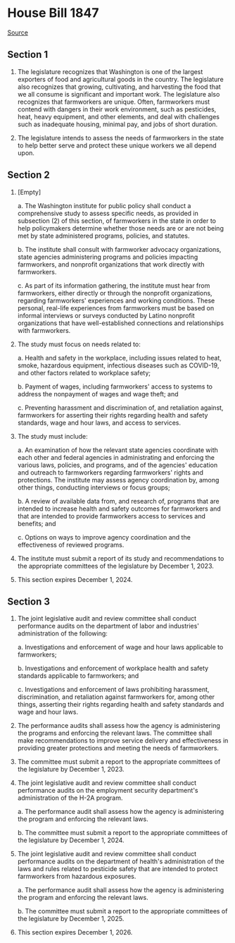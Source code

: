 # House Bill 1847

[Source](http://lawfilesext.leg.wa.gov/biennium/2021-22/Pdf/Bills/House%20Bills/1847.pdf)
## Section 1
1. The legislature recognizes that Washington is one of the largest exporters of food and agricultural goods in the country. The legislature also recognizes that growing, cultivating, and harvesting the food that we all consume is significant and important work. The legislature also recognizes that farmworkers are unique. Often, farmworkers must contend with dangers in their work environment, such as pesticides, heat, heavy equipment, and other elements, and deal with challenges such as inadequate housing, minimal pay, and jobs of short duration.

2. The legislature intends to assess the needs of farmworkers in the state to help better serve and protect these unique workers we all depend upon.


## Section 2
1. [Empty]

    a. The Washington institute for public policy shall conduct a comprehensive study to assess specific needs, as provided in subsection (2) of this section, of farmworkers in the state in order to help policymakers determine whether those needs are or are not being met by state administered programs, policies, and statutes.

    b. The institute shall consult with farmworker advocacy organizations, state agencies administering programs and policies impacting farmworkers, and nonprofit organizations that work directly with farmworkers.

    c. As part of its information gathering, the institute must hear from farmworkers, either directly or through the nonprofit organizations, regarding farmworkers' experiences and working conditions. These personal, real-life experiences from farmworkers must be based on informal interviews or surveys conducted by Latino nonprofit organizations that have well-established connections and relationships with farmworkers.

2. The study must focus on needs related to:

    a. Health and safety in the workplace, including issues related to heat, smoke, hazardous equipment, infectious diseases such as COVID-19, and other factors related to workplace safety;

    b. Payment of wages, including farmworkers' access to systems to address the nonpayment of wages and wage theft; and

    c. Preventing harassment and discrimination of, and retaliation against, farmworkers for asserting their rights regarding health and safety standards, wage and hour laws, and access to services.

3. The study must include:

    a. An examination of how the relevant state agencies coordinate with each other and federal agencies in administrating and enforcing the various laws, policies, and programs, and of the agencies' education and outreach to farmworkers regarding farmworkers' rights and protections. The institute may assess agency coordination by, among other things, conducting interviews or focus groups;

    b. A review of available data from, and research of, programs that are intended to increase health and safety outcomes for farmworkers and that are intended to provide farmworkers access to services and benefits; and

    c. Options on ways to improve agency coordination and the effectiveness of reviewed programs.

4. The institute must submit a report of its study and recommendations to the appropriate committees of the legislature by December 1, 2023.

5. This section expires December 1, 2024.


## Section 3
1. The joint legislative audit and review committee shall conduct performance audits on the department of labor and industries' administration of the following:

    a. Investigations and enforcement of wage and hour laws applicable to farmworkers;

    b. Investigations and enforcement of workplace health and safety standards applicable to farmworkers; and

    c. Investigations and enforcement of laws prohibiting harassment, discrimination, and retaliation against farmworkers for, among other things, asserting their rights regarding health and safety standards and wage and hour laws.

2. The performance audits shall assess how the agency is administering the programs and enforcing the relevant laws. The committee shall make recommendations to improve service delivery and effectiveness in providing greater protections and meeting the needs of farmworkers.

3. The committee must submit a report to the appropriate committees of the legislature by December 1, 2023.

4. The joint legislative audit and review committee shall conduct performance audits on the employment security department's administration of the H-2A program.

    a. The performance audit shall assess how the agency is administering the program and enforcing the relevant laws.

    b. The committee must submit a report to the appropriate committees of the legislature by December 1, 2024.

5. The joint legislative audit and review committee shall conduct performance audits on the department of health's administration of the laws and rules related to pesticide safety that are intended to protect farmworkers from hazardous exposures.

    a. The performance audit shall assess how the agency is administering the program and enforcing the relevant laws.

    b. The committee must submit a report to the appropriate committees of the legislature by December 1, 2025.

6. This section expires December 1, 2026.

